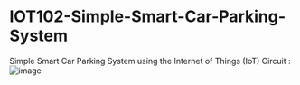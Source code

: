 # IOT102-Simple-Smart-Car-Parking-System
Simple Smart Car Parking System using the Internet of Things (IoT) 
Circuit :
![image](https://github.com/hohung113/IOT102-Simple-Smart-Car-Parking-System/assets/101719520/6226f2b3-cd46-4185-8561-fca945d86730)
